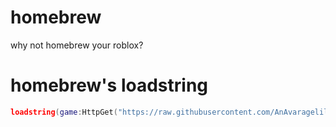 # homebrew
why not homebrew your roblox?
# homebrew's loadstring
```lua
loadstring(game:HttpGet("https://raw.githubusercontent.com/AnAvaragelilmemer/homebrew/main/source.lua"))()
```




